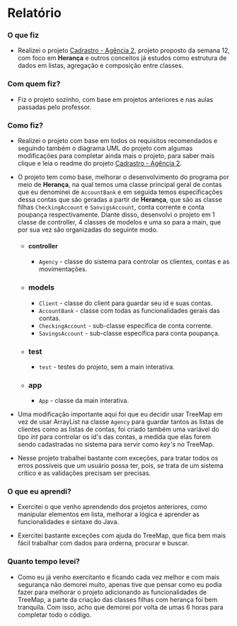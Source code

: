 # Relatório

### O que fiz
- Realizei o projeto [Cadrastro - Agência 2](https://github.com/aSTRonuun/arcade/blob/master/base/013/Readme.md), projeto proposto da semana 12, com foco em **Herança** e outros conceitos já estudos como estrutura de dados em listas, agregação e composição entre classes.

### Com quem fiz?
- Fiz o projeto sozinho, com base em projetos anteriores e nas aulas passadas pelo professor.

### Como fiz?
- Realizei o projeto com base em todos os requisitos recomendados e seguindo também o diagrama UML do projeto com algumas modificações para completar ainda mais o projeto, para saber mais clique e leia o readme do projeto [Cadrastro - Agência 2](https://github.com/aSTRonuun/arcade/blob/master/base/013/Readme.md).
- O projeto tem como base, melhorar o desenvolvimento do programa por meio de **Herança**, na qual temos uma classe principal geral de contas que eu denominei de ```AccountBank``` e em seguida temos especificações dessa contas que são geradas a partir de **Herança**, que são as classe filhas ```CheckingAccount``` e ```SanvigsAccount```, conta corrente e conta poupança respectivamente. Diante disso, desenvolvi o projeto em 1 classe de controller, 4 classes de modelos e uma so para a main, que por sua vez são organizadas do seguinte modo.
    - #### controller
        - ```Agency``` - classe do sistema para controlar os clientes, contas e as movimentações.
    - ### models
        - ```Client``` - classe do client para guardar seu id e suas contas.
        - ```AccountBank``` - classe com todas as funcionalidades gerais das contas.
        - ```CheckingAccount``` - sub-classe específica de conta corrente.
        - ```SavingsAccount``` - sub-classe específica para conta poupança.
    - ### test
        - ```test``` - testes do projeto, sem a main interativa.
    - ### app
        - ```App``` - classe da main interativa.

- Uma modificação importante aqui foi que eu decidir usar TreeMap em vez de usar ArrayList na classe ```Agency``` para guardar tantos as listas de clientes como as listas de contas, foi criado também uma variável do tipo *int* para controlar os id's das contas, a medida que elas forem sendo cadastradas no sistema para servir como *key's* no TreeMap. 

- Nesse projeto trabalhei bastante com exceções, para tratar todos os erros possíveis que um usuário possa ter, pois, se trata de um sistema crítico e as validações precisam ser precisas.

### O que eu aprendi?
- Exercitei o que venho aprendendo dos projetos anteriores, como manipular elementos em lista, melhorar a lógica e aprender as funcionalidades e sintaxe do Java.

- Exercitei bastante exceções com ajuda do TreeMap, que fica bem mais fácil trabalhar com dados para orderna, procurar e buscar.

### Quanto tempo levei?
- Como eu já venho exercitanto e ficando cada vez melhor e com mais segurança não demorei muito, apenas tive que pensar como eu podia fazer para melhorar o projeto adicionando as funcionalidades de TreeMap, a parte da criação das classes filhas com herança foi bem tranquila. Com isso, acho que demorei por volta de umas 6 horas para completar todo o código.
